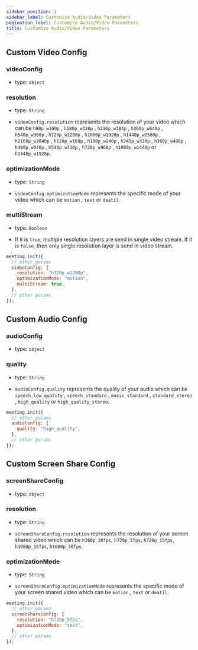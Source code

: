```yaml
---
sidebar_position: 1
sidebar_label: Customize Audio/Video Parameters
pagination_label: Customize Audio/Video Parameters
title: Customize Audio/Video Parameters
---
```


<div class="sdk-api-ref-only-h4">

## Custom Video Config

### videoConfig

- type: `object`

### resolution

- type: `String`

- `videoConfig.resolution` represents the resolution of your video which can be `h90p_w160p` , `h180p_w320p` , `h216p_w384p` , `h360p_w640p` , `h540p_w960p` , `h720p_w1280p` , `h1080p_w1920p` , `h1440p_w2560p` , `h2160p_w3840p` , `h120p_w160p` , `h180p_w240p` , `h240p_w320p` , `h360p_w480p` , `h480p_w640p` , `h540p_w720p` , `h720p_w960p` , `h1080p_w1440p` or `h1440p_w1920p`.

### optimizationMode

- type: `String`

- `videoConfig.optimizationMode` represents the specific mode of your video which can be `motion` , `text` or `deatil`.

### multiStream

- type: `Boolean`

- If it is `true`, multiple resolution layers are send in single video stream. If it is `false`, then only single resolution layer is send in video stream.

```js
meeting.init({
  // other params
  videoConfig: {
    resolution: "h720p_w1280p",
    optimizationMode: "motion",
    multiStream: true,
  },
  // other params
});
```

## Custom Audio Config

### audioConfig

- type: `object`

### quality

- type: `String`

- `audioConfig.quality` represents the quality of your audio which can be `speech_low_quality` , `speech_standard` , `music_standard` , `standard_stereo` , `high_quality` or `high_quality_stereo`.

```js
meeting.init({
  // other params
  audioConfig: {
    quality: "high_quality",
  },
  // other params
});
```

## Custom Screen Share Config

### screenShareConfig

- type: `object`

### resolution

- type: `String`

- `screenShareConfig.resolution` represents the resolution of your screen shared video which can be `h360p_30fps`, `h720p_5fps`, `h720p_15fps`, `h1080p_15fps`, `h1080p_30fps`.

### optimizationMode

- type: `String`

- `screenShareConfig.optimizationMode` represents the specific mode of your screen shared video which can be `motion` , `text` or `deatil`.

```js
meeting.init({
  // other params
  screenShareConfig: {
    resolution: "h720p_5fps",
    optimizationMode: "text",
  },
  // other params
});
```

</div>
